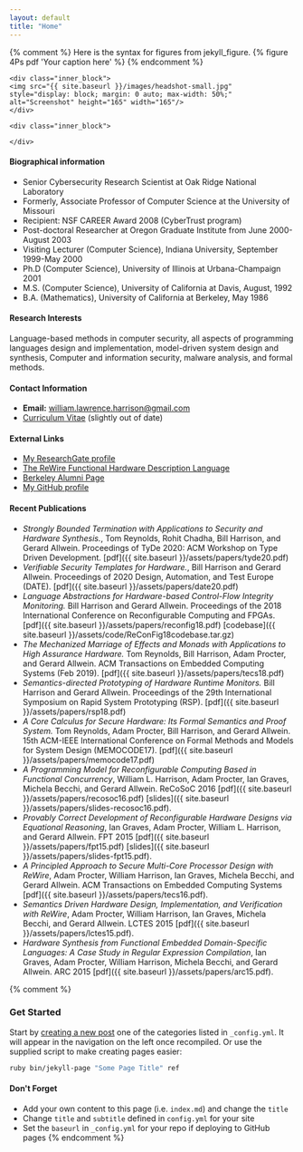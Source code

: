```yaml
---
layout: default
title: "Home"
---
```


{% comment %} Here is the syntax for figures from jekyll_figure.
{% figure 4Ps pdf 'Your caption here' %}
{% endcomment %}


<div class="main_block">

    <div class="inner_block">
    <img src="{{ site.baseurl }}/images/headshot-small.jpg"  style="display: block; margin: 0 auto; max-width: 50%;" alt="Screenshot" height="165" width="165"/>
    </div>

    <div class="inner_block">

    </div>    
</div>

<div></div>

#### __Biographical information__

* Senior Cybersecurity Research Scientist at Oak Ridge National Laboratory
* Formerly, Associate Professor of Computer Science at the University of Missouri 
* Recipient: NSF CAREER Award 2008 (CyberTrust program) 
* Post-doctoral Researcher at Oregon Graduate Institute from June 2000-August 2003 
* Visiting Lecturer (Computer Science), Indiana University, September 1999-May 2000 
* Ph.D (Computer Science), University of Illinois at Urbana-Champaign 2001 
* M.S. (Computer Science), University of California at Davis, August, 1992 
* B.A. (Mathematics), University of California at Berkeley, May 1986


#### __Research Interests__
Language-based methods in computer security, all aspects of programming languages design and implementation, model-driven system design and synthesis, Computer and information security, malware analysis, and formal methods.

#### __Contact Information__
* __Email:__ william.lawrence.harrison@gmail.com
* <a href = "https://harrisonwl.github.io/assets/cv/harrison-cv-2019.pdf">Curriculum Vitae</a> (slightly out of date)

#### __External Links__
* <a href="https://www.researchgate.net/profile/William_Harrison6">My ResearchGate profile</a>
* <a href="http://mu-chaco.github.io/ReWire/">The ReWire Functional Hardware Description Language</a>
* <a href="https://cal.berkeley.edu/william.harrison">Berkeley Alumni Page</a>
* <a href="https://github.com/harrisonwl">My GitHub profile</a>

#### __Recent Publications__

* _Strongly Bounded Termination with Applications to Security and Hardware Synthesis._, Tom Reynolds, Rohit Chadha, Bill Harrison, and Gerard Allwein. Proceedings of TyDe 2020: ACM Workshop on Type Driven Development. [pdf]({{ site.baseurl }}/assets/papers/tyde20.pdf)
* _Verifiable Security Templates for Hardware._, Bill Harrison and Gerard Allwein. Proceedings of 2020 Design, Automation, and Test Europe (DATE). [pdf]({{ site.baseurl }}/assets/papers/date20.pdf)
* _Language Abstractions for Hardware-based Control-Flow Integrity Monitoring._ Bill Harrison and Gerard Allwein. Proceedings of the 2018 International Conference on Reconfigurable Computing and FPGAs. [pdf]({{ site.baseurl }}/assets/papers/reconfig18.pdf)  [codebase]({{ site.baseurl }}/assets/code/ReConFig18codebase.tar.gz)
* _The Mechanized Marriage of Effects and Monads with Applications to High Assurance Hardware._ Tom Reynolds, Bill Harrison, Adam Procter, and Gerard Allwein. ACM Transactions on Embedded Computing Systems (Feb 2019). [pdf]({{ site.baseurl }}/assets/papers/tecs18.pdf)
* _Semantics-directed Prototyping of Hardware Runtime Monitors._ Bill Harrison and Gerard Allwein. Proceedings of the 29th International Symposium on Rapid System Prototyping (RSP). [pdf]({{ site.baseurl }}/assets/papers/rsp18.pdf)
* _A Core Calculus for Secure Hardware: Its Formal Semantics and Proof System._ Tom Reynolds, Adam Procter, Bill Harrison, and Gerard Allwein. 15th ACM-IEEE International Conference on Formal Methods and Models for System Design (MEMOCODE17). [pdf]({{ site.baseurl }}/assets/papers/memocode17.pdf)
* _A Programming Model for Reconfigurable Computing Based in Functional Concurrency_, William L. Harrison, Adam Procter, Ian Graves, Michela Becchi, and Gerard Allwein. ReCoSoC 2016 [pdf]({{ site.baseurl }}/assets/papers/recosoc16.pdf) [slides]({{ site.baseurl }}/assets/papers/slides-recosoc16.pdf).
* _Provably Correct Development of Reconfigurable Hardware Designs via Equational Reasoning_, Ian Graves, Adam Procter, William L. Harrison, and Gerard Allwein. FPT 2015 [pdf]({{ site.baseurl }}/assets/papers/fpt15.pdf) [slides]({{ site.baseurl }}/assets/papers/slides-fpt15.pdf).
* _A Principled Approach to Secure Multi-Core Processor Design with ReWire_, Adam Procter, William Harrison, Ian Graves, Michela Becchi, and Gerard Allwein. ACM Transactions on Embedded Computing Systems [pdf]({{ site.baseurl }}/assets/papers/tecs16.pdf).
* _Semantics Driven Hardware Design, Implementation, and Verification with ReWire_, Adam Procter, William Harrison, Ian Graves, Michela Becchi, and Gerard Allwein. LCTES 2015 [pdf]({{ site.baseurl }}/assets/papers/lctes15.pdf).
* _Hardware Synthesis from Functional Embedded Domain-Specific Languages:
A Case Study in Regular Expression Compilation_, Ian Graves, Adam Procter, William Harrison, Michela Becchi, and Gerard Allwein. ARC 2015 [pdf]({{ site.baseurl }}/assets/papers/arc15.pdf).



{% comment %}
### Get Started

Start by [creating a new post](http://jekyllrb.com/docs/posts/) one of the categories listed in `_config.yml`. It will appear in the navigation on the left once recompiled. Or use the supplied script to make creating pages easier:

```bash
ruby bin/jekyll-page "Some Page Title" ref
```

#### Don't Forget

- Add your own content to this page (i.e. `index.md`) and change the `title`
- Change `title` and `subtitle` defined in `config.yml` for your site
- Set the `baseurl` in `_config.yml` for your repo if deploying to GitHub pages
{% endcomment %}